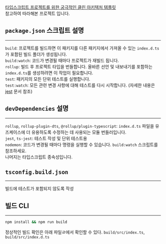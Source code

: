 [타입스크립트 프로젝트를 위한 궁극적인 클린 아키텍처 템플릿](https://velog.io/@lky5697/the-ultimate-clean-architecture-template-for-typescript-projects#%EC%9E%90%EC%84%B8%ED%95%9C-%EA%B5%AC%ED%98%84-%EA%B0%80%EC%9D%B4%EB%93%9C)  
참고하여 따라해본 프로젝트 입니다. 


## `package.json` 스크립트 설명 
---
`build`: 프로젝트를 빌드하면 이 패키지를 다른 패키지에서 가져올 수 있는 `index.d.ts`가 포함된 빌드 폴더가 생성됩니다.  
`build:watch`: 코드가 변경될 때마다 프로젝트가 재빌드 됩니다.  
`rollup`: 빌드 후 프로젝트 타입을 번들합니다. 올바른 선언 및 내보내기를 포함하는 `index.d.ts`를 생성하려면 이 작업이 필요합니다.  
`test`: 패키지의 모든 단위 테스트를 실행합니다.  
`test:watch`: 모든 관련 변경 사항에 대해 테스트를 다시 시작합니다. (자세한 내용은 [jest](https://jestjs.io/docs/cli#--watch) 문서 참조)  


## `devDependencies` 설명 
---
`rollup`, `rollup-plugin-dts`, `@rollup/plugin-typescript`: `index.d.ts` 파일을 유즈케이스에 더 유용하도록 수정하는 데 사용되는 모듈 번들러입니다.  
`jest`, `ts-jest`: 테스트 작성 및 단위 테스트용  
`nodemon`: 코드가 변경될 때마다 명령을 실행할 수 있습니다. `build:watch` 스크립트를 참조하세요.  
나머지는 타입스크립트 종속성입니다.  


## `tsconfig.build.json`  
---
빌드에 테스트가 포함되지 않도록 작성


## 빌드 CLI 
---
``` bash
npm install && npm run build
```
정상적인 빌드 확인은 아래 파일ㄹ에서 확인할 수 있다.
`build/src/index.ts`, `build/src/index.d.ts`




